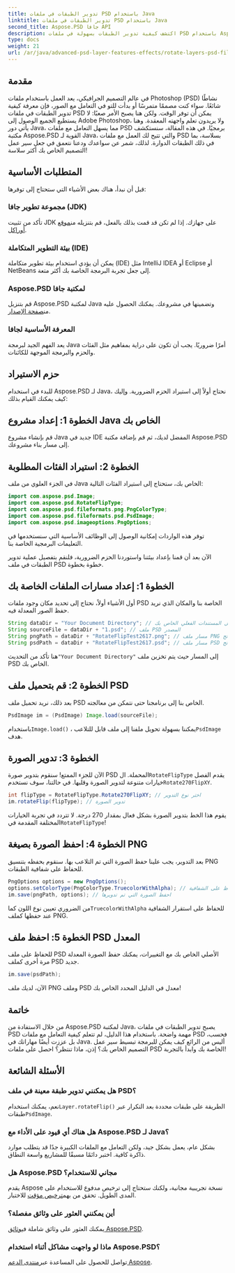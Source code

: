 ```yaml
---
title: تدوير الطبقات في ملفات PSD باستخدام Java
linktitle: تدوير الطبقات في ملفات PSD باستخدام Java
second_title: Aspose.PSD جافا API
description: اكتشف كيفية تدوير الطبقات بسهولة في ملفات PSD باستخدام Aspose.PSD لـ Java باستخدام هذا الدليل التفصيلي خطوة بخطوة.
type: docs
weight: 21
url: /ar/java/advanced-psd-layer-features-effects/rotate-layers-psd-files/
---
```

## مقدمة
في عالم التصميم الجرافيكي، يعد العمل باستخدام ملفات Photoshop (PSD) نشاطًا شائعًا. سواء كنت مصممًا متمرسًا أو بدأت للتو في التعامل مع الصور، فإن معرفة كيفية تدوير الطبقات في ملفات PSD يمكن أن توفر الوقت. ولكن هنا يصبح الأمر صعبًا: لا يستطيع الجميع الوصول إلى Adobe Photoshop، ولا يريدون تعلم واجهته المعقدة. وهنا يأتي دور Java، مما يسهل التعامل مع ملفات PSD برمجيًا. في هذه المقالة، سنستكشف مكتبة Aspose.PSD القوية لـ Java، والتي تتيح لك العمل مع ملفات PSD بسلاسة، بما في ذلك الطبقات الدوارة. لذلك، شمر عن سواعدك ودعنا نتعمق في جعل سير عمل التصميم الخاص بك أكثر سلاسة!
## المتطلبات الأساسية
قبل أن نبدأ، هناك بعض الأشياء التي ستحتاج إلى توفرها:
### مجموعة تطوير جافا (JDK)
 تأكد من تثبيت JDK على جهازك. إذا لم تكن قد قمت بذلك بالفعل، قم بتنزيله من[موقع أوراكل](https://www.oracle.com/java/technologies/javase-downloads.html).
### بيئة التطوير المتكاملة (IDE)
يمكن أن يؤدي استخدام بيئة تطوير متكاملة (IDE) مثل IntelliJ IDEA أو Eclipse أو NetBeans إلى جعل تجربة البرمجة الخاصة بك أكثر متعة.
### Aspose.PSD لمكتبة جافا
 قم بتنزيل Aspose.PSD لمكتبة Java وتضمينها في مشروعك. يمكنك الحصول عليه من[صفحة الإصدار](https://releases.aspose.com/psd/java/).
### المعرفة الأساسية لجافا
يعد الفهم الجيد لبرمجة Java أمرًا ضروريًا. يجب أن تكون على دراية بمفاهيم مثل الفئات والحزم والبرمجة الموجهة للكائنات.
## حزم الاستيراد
للبدء في استخدام Aspose.PSD لـ Java، نحتاج أولاً إلى استيراد الحزم الضرورية. وإليك كيف يمكنك القيام بذلك:
## الخطوة 1: إعداد مشروع Java الخاص بك
قم بإنشاء مشروع Java جديد في IDE المفضل لديك، ثم قم بإضافة مكتبة Aspose.PSD إلى مسار بناء مشروعك.
## الخطوة 2: استيراد الفئات المطلوبة
في الجزء العلوي من ملف Java الخاص بك، ستحتاج إلى استيراد الفئات التالية:
```java
import com.aspose.psd.Image;
import com.aspose.psd.RotateFlipType;
import com.aspose.psd.fileformats.png.PngColorType;
import com.aspose.psd.fileformats.psd.PsdImage;
import com.aspose.psd.imageoptions.PngOptions;
```
توفر هذه الواردات إمكانية الوصول إلى الوظائف الأساسية التي سنستخدمها في التعليمات البرمجية الخاصة بنا. 

الآن بعد أن قمنا بإعداد بيئتنا واستوردنا الحزم الضرورية، فلنقم بتفصيل عملية تدوير الطبقات في ملف PSD خطوة بخطوة.
## الخطوة 1: إعداد مسارات الملفات الخاصة بك

أول الأشياء أولاً، نحتاج إلى تحديد مكان وجود ملفات PSD الخاصة بنا والمكان الذي نريد حفظ الصور المعدلة فيه. 
```java
String dataDir = "Your Document Directory"; // قم بتغيير هذا إلى دليل المستندات الفعلي الخاص بك.
String sourceFile = dataDir + "1.psd"; // ملف PSD المصدر
String pngPath = dataDir + "RotateFlipTest2617.png"; // مسار ملف PNG الناتج
String psdPath = dataDir + "RotateFlipTest2617.psd"; // مسار ملف PSD الناتج
```
 هنا تأكد من التحديث`"Your Document Directory"` إلى المسار حيث يتم تخزين ملف PSD الخاص بك.
## الخطوة 2: قم بتحميل ملف PSD

بعد ذلك، نريد تحميل ملف PSD الخاص بنا إلى برنامجنا حتى نتمكن من معالجته.
```java
PsdImage im = (PsdImage) Image.load(sourceFile);
```
 باستخدام`Image.load()` ، يمكننا بسهولة تحويل ملفنا إلى ملف قابل للتلاعب`PsdImage` هدف.
## الخطوة 3: تدوير الصورة

 الآن للجزء الممتع! سنقوم بتدوير صورة PSD المحملة. ال`RotateFlipType` يقدم الفصل خيارات متنوعة لتدوير الصورة وقلبها. في حالتنا، سوف نستخدم`Rotate270FlipXY`.
```java
int flipType = RotateFlipType.Rotate270FlipXY; // اختر نوع التدوير
im.rotateFlip(flipType); // تدوير الصورة
```
يقوم هذا الخط بتدوير الصورة بشكل فعال بمقدار 270 درجة. لا تتردد في تجربة الخيارات المختلفة المقدمة في`RotateFlipType`!
## الخطوة 4: احفظ الصورة بصيغة PNG

بعد التدوير، يجب علينا حفظ الصورة التي تم التلاعب بها. سنقوم بحفظه بتنسيق PNG للحفاظ على شفافية الطبقات.
```java
PngOptions options = new PngOptions();
options.setColorType(PngColorType.TruecolorWithAlpha); // الحفاظ على الشفافية
im.save(pngPath, options); // احفظ الصورة التي تم تدويرها
```
 من الضروري تعيين نوع اللون كما`TruecolorWithAlpha` للحفاظ على استقرار الشفافية عند حفظها كملف PNG.
## الخطوة 5: احفظ ملف PSD المعدل

للحفاظ على ملف PSD الأصلي الخاص بك مع التغييرات، يمكنك حفظ الصورة المعدلة مرة أخرى كملف PSD جديد.
```java
im.save(psdPath);
```
الآن، لديك ملف PNG وملف PSD معدل في الدليل المحدد الخاص بك!
## خاتمة
من خلال الاستفادة من Aspose.PSD لمكتبة Java، يصبح تدوير الطبقات في ملفات PSD مهمة واضحة. باستخدام هذا الدليل، لم تتعلم كيفية التعامل مع ملفات PSD فحسب، بل عززت أيضًا مهاراتك في Java. أليس من الرائع كيف يمكن للبرمجة تبسيط سير عمل التصميم الخاص بك؟ إذن، ماذا تنتظر؟ احصل على ملفات PSD الخاصة بك وابدأ بالتجربة!
## الأسئلة الشائعة
### هل يمكنني تدوير طبقة معينة في ملف PSD؟
 نعم، يمكنك استخدام`Layer.rotateFlip()` الطريقة على طبقات محددة بعد التكرار عبر طبقات`PsdImage`.
### هل هناك أي قيود على الأداء مع Aspose.PSD لـ Java؟
بشكل عام، يعمل بشكل جيد، ولكن التعامل مع الملفات الكبيرة جدًا قد يتطلب موارد ذاكرة كافية. اختبر دائمًا مسبقًا للمشاريع واسعة النطاق.
### هل Aspose.PSD مجاني للاستخدام؟
 يقدم Aspose نسخة تجريبية مجانية، ولكنك ستحتاج إلى ترخيص مدفوع للاستخدام على المدى الطويل. تحقق من بهم[ترخيص مؤقت](https://purchase.aspose.com/temporary-license/) للاختبار.
### أين يمكنني العثور على وثائق مفصلة؟
 يمكنك العثور على وثائق شاملة في[وثائق Aspose.PSD](https://reference.aspose.com/psd/java/).
### ماذا لو واجهت مشاكل أثناء استخدام Aspose.PSD؟
 تواصل للحصول على المساعدة عبر[منتدى الدعم Aspose](https://forum.aspose.com/c/psd/34).